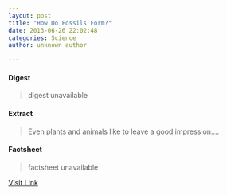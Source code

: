```yaml
---
layout: post
title: "How Do Fossils Form?"
date: 2013-06-26 22:02:48
categories: Science
author: unknown author

---
```



#### Digest
>digest unavailable

#### Extract
>Even plants and animals like to leave a good impression....

#### Factsheet
>factsheet unavailable

[Visit Link](http://www.livescience.com/37781-how-do-fossils-form-rocks.html)



